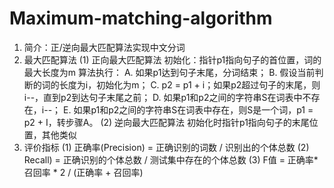 # Maximum-matching-algorithm
1. 简介：正/逆向最大匹配算法实现中文分词
2. 最大匹配算法
  (1) 正向最大匹配算法
  初始化：指针p1指向句子的首位置，词的最大长度为m
  算法执行：
  A.	如果p1达到句子末尾，分词结束；
  B.	假设当前判断的词的长度为i，初始化为m；
  C.	p2 = p1 + i；如果p2超过句子的末尾，则i--，直到p2到达句子末尾之前；
  D.	如果p1和p2之间的字符串S在词表中不存在，i--；
  E.	如果p1和p2之间的字符串S在词表中存在，则S是一个词，p1 = p2 + I，转步骤A。
  (2) 逆向最大匹配算法
  初始化时指针p1指向句子的末尾位置，其他类似
3. 评价指标
 (1) 正确率(Precision) = 正确识别的词数 /  识别出的个体总数
 (2) Recall) = 正确识别的个体总数 /  测试集中存在的个体总数
 (3) F值 = 正确率* 召回率 * 2 / (正确率 + 召回率)

